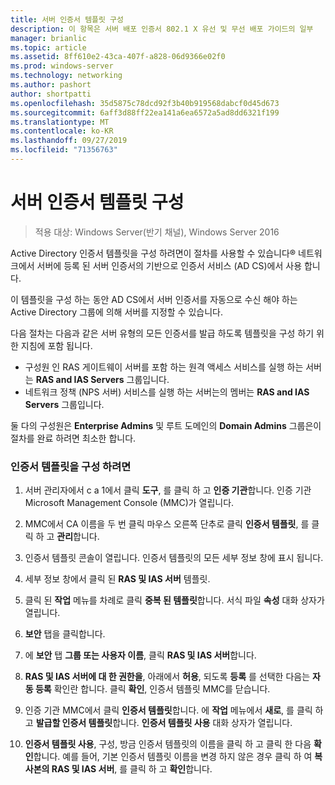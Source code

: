 ```yaml
---
title: 서버 인증서 템플릿 구성
description: 이 항목은 서버 배포 인증서 802.1 X 유선 및 무선 배포 가이드의 일부
manager: brianlic
ms.topic: article
ms.assetid: 8ff610e2-43ca-407f-a828-06d9366e02f0
ms.prod: windows-server
ms.technology: networking
ms.author: pashort
author: shortpatti
ms.openlocfilehash: 35d5875c78dcd92f3b40b919568dabcf0d45d673
ms.sourcegitcommit: 6aff3d88ff22ea141a6ea6572a5ad8dd6321f199
ms.translationtype: MT
ms.contentlocale: ko-KR
ms.lasthandoff: 09/27/2019
ms.locfileid: "71356763"
---
```

# <a name="configure-the-server-certificate-template"></a>서버 인증서 템플릿 구성

>적용 대상: Windows Server(반기 채널), Windows Server 2016

Active Directory 인증서 템플릿을 구성 하려면이 절차를 사용할 수 있습니다&reg; 네트워크에서 서버에 등록 된 서버 인증서의 기반으로 인증서 서비스 (AD CS)에서 사용 합니다.  
  
이 템플릿을 구성 하는 동안 AD CS에서 서버 인증서를 자동으로 수신 해야 하는 Active Directory 그룹에 의해 서버를 지정할 수 있습니다.   
  
다음 절차는 다음과 같은 서버 유형의 모든 인증서를 발급 하도록 템플릿을 구성 하기 위한 지침에 포함 됩니다.  
  
- 구성원 인 RAS 게이트웨이 서버를 포함 하는 원격 액세스 서비스를 실행 하는 서버는 **RAS and IAS Servers** 그룹입니다.  
- 네트워크 정책 (NPS 서버) 서비스를 실행 하는 서버는의 멤버는 **RAS and IAS Servers** 그룹입니다.  
  
둘 다의 구성원은 **Enterprise Admins** 및 루트 도메인의 **Domain Admins** 그룹은이 절차를 완료 하려면 최소한 합니다.  
  
### <a name="to-configure-the-certificate-template"></a>인증서 템플릿을 구성 하려면  
  
1.  서버 관리자에서 c a 1에서 클릭 **도구**, 를 클릭 하 고 **인증 기관**합니다. 인증 기관 Microsoft Management Console (MMC)가 열립니다.  
  
2.  MMC에서 CA 이름을 두 번 클릭 마우스 오른쪽 단추로 클릭 **인증서 템플릿**, 를 클릭 하 고 **관리**합니다.  
  
3.  인증서 템플릿 콘솔이 열립니다. 인증서 템플릿의 모든 세부 정보 창에 표시 됩니다.  
  
4.  세부 정보 창에서 클릭 된 **RAS 및 IAS 서버** 템플릿.  
  
5.  클릭 된 **작업** 메뉴를 차례로 클릭 **중복 된 템플릿**합니다. 서식 파일 **속성** 대화 상자가 열립니다.  
  
6.  **보안** 탭을 클릭합니다.   
  
7.  에 **보안** 탭 **그룹 또는 사용자 이름**, 클릭 **RAS 및 IAS 서버**합니다.  
  
8.  **RAS 및 IAS 서버에 대 한 권한을**, 아래에서 **허용**, 되도록 **등록** 를 선택한 다음는 **자동 등록** 확인란 합니다. 클릭 **확인**, 인증서 템플릿 MMC를 닫습니다.  
  
9.  인증 기관 MMC에서 클릭 **인증서 템플릿**합니다. 에 **작업** 메뉴에서 **새로**, 를 클릭 하 고 **발급할 인증서 템플릿**합니다. **인증서 템플릿 사용** 대화 상자가 열립니다.  
  
10. **인증서 템플릿 사용**, 구성, 방금 인증서 템플릿의 이름을 클릭 하 고 클릭 한 다음 **확인**합니다. 예를 들어, 기본 인증서 템플릿 이름을 변경 하지 않은 경우 클릭 하 여 **복사본의 RAS 및 IAS 서버**, 를 클릭 하 고 **확인**합니다.  
  


